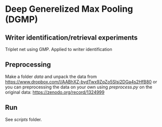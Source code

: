 # Deep Generelized Max Pooling (DGMP)
## Writer identification/retrieval experiments

Triplet net using GMP. Applied to writer identification 

## Preprocessing
Make a folder _data_ and unpack the data from
https://www.dropbox.com/l/AABhXZ-bydTwx9ZqZo5Slsi2DGa4s2HfB80
or you can preprocessing the data on your own using _preprocess.py_ on the 
original data: https://zenodo.org/record/1324999

## Run
See _scripts_ folder.
